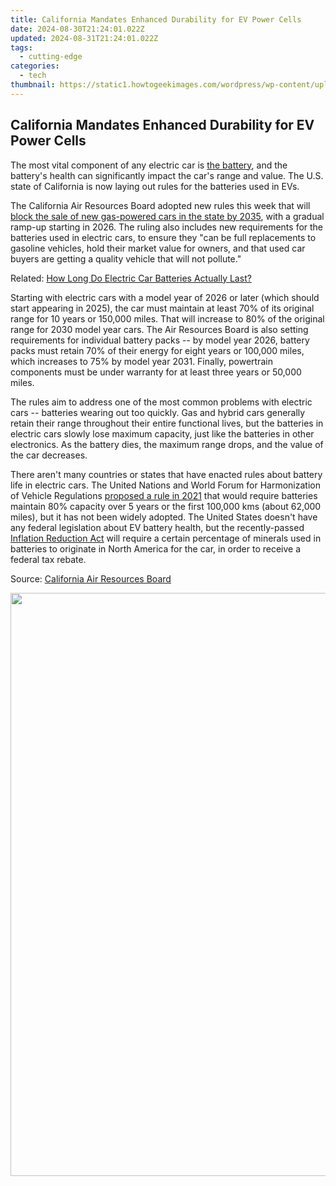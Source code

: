 ```yaml
---
title: California Mandates Enhanced Durability for EV Power Cells
date: 2024-08-30T21:24:01.022Z
updated: 2024-08-31T21:24:01.022Z
tags:
  - cutting-edge
categories:
  - tech
thumbnail: https://static1.howtogeekimages.com/wordpress/wp-content/uploads/2022/05/Ford-F-150-Lightning-featured-image.jpg
---
```


## California Mandates Enhanced Durability for EV Power Cells

The most vital component of any electric car is [the battery](https://win-howtos.techidaily.com/bluetooth-connection-issues-how-to-restore-your-mouses-functionality-on-windows-pcs/), and the battery's health can significantly impact the car's range and value. The U.S. state of California is now laying out rules for the batteries used in EVs.

 The California Air Resources Board adopted new rules this week that will [block the sale of new gas-powered cars in the state by 2035](https://article-posts.techidaily.com/new-2024-approved-reddits-golden-threads-a-commendable-collection-top-10/), with a gradual ramp-up starting in 2026\. The ruling also includes new requirements for the batteries used in electric cars, to ensure they "can be full replacements to gasoline vehicles, hold their market value for owners, and that used car buyers are getting a quality vehicle that will not pollute."

Related: [How Long Do Electric Car Batteries Actually Last?](https://win-howtos.techidaily.com/bluetooth-connection-issues-how-to-restore-your-mouses-functionality-on-windows-pcs/) 

 Starting with electric cars with a model year of 2026 or later (which should start appearing in 2025), the car must maintain at least 70% of its original range for 10 years or 150,000 miles. That will increase to 80% of the original range for 2030 model year cars. The Air Resources Board is also setting requirements for individual battery packs -- by model year 2026, battery packs must retain 70% of their energy for eight years or 100,000 miles, which increases to 75% by model year 2031\. Finally, powertrain components must be under warranty for at least three years or 50,000 miles.

 The rules aim to address one of the most common problems with electric cars -- batteries wearing out too quickly. Gas and hybrid cars generally retain their range throughout their entire functional lives, but the batteries in electric cars slowly lose maximum capacity, just like the batteries in other electronics. As the battery dies, the maximum range drops, and the value of the car decreases.

 There aren't many countries or states that have enacted rules about battery life in electric cars. The United Nations and World Forum for Harmonization of Vehicle Regulations [proposed a rule in 2021](https://unece.org/circular-economy/press/major-auto-markets-join-forces-draft-un-legislation-electric-vehicle-battery) that would require batteries maintain 80% capacity over 5 years or the first 100,000 kms (about 62,000 miles), but it has not been widely adopted. The United States doesn't have any federal legislation about EV battery health, but the recently-passed [Inflation Reduction Act](https://www.npr.org/2022/08/22/1118052620/tax-credit-electric-cars-vehicles-tesla-gm-inflation-reduction-act-climate) will require a certain percentage of minerals used in batteries to originate in North America for the car, in order to receive a federal tax rebate.

 Source: [California Air Resources Board](https://ww2.arb.ca.gov/news/california-moves-accelerate-100-new-zero-emission-vehicle-sales-2035)

<ins class="adsbygoogle"
     style="display:block"
     data-ad-format="autorelaxed"
     data-ad-client="ca-pub-7571918770474297"
     data-ad-slot="1223367746"></ins>



<ins class="adsbygoogle"
     style="display:block"
     data-ad-client="ca-pub-7571918770474297"
     data-ad-slot="8358498916"
     data-ad-format="auto"
     data-full-width-responsive="true"></ins>



<!-- affiliate ads begin -->
<a href="https://ancheer.sjv.io/c/5597632/1657301/17326" target="_top" id="1657301"><img src="//a.impactradius-go.com/display-ad/17326-1657301" border="0" alt="" width="1920" height="933"/></a><img height="0" width="0" src="https://imp.pxf.io/i/5597632/1657301/17326" style="position:absolute;visibility:hidden;" border="0" />
<!-- affiliate ads end -->
